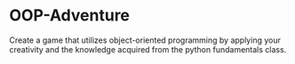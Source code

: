 # OOP-Adventure
Create a game that utilizes object-oriented programming by applying your creativity and the knowledge acquired from the python fundamentals class.
